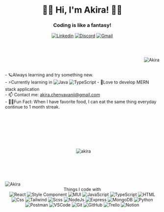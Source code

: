 
<h1 align="center">🚀🐳 Hi, I'm Akira! 🐳🚀</h1> 

<h3 align="center">Coding is like a fantasy!</h3>
<div align="center">
 <a href="https://www.linkedin.com/in/akira-chenyavanij-18661714a/"><img alt="Linkedin" src="https://img.shields.io/badge/-Akira_Chenyavanij-0274b3?style=flat&logo=linkedin&logoColor=white" /></a>
  <a href="mailto:Nut1974"><img alt="Discord" src="https://img.shields.io/badge/-Nut1974-5865F2?style=flat&logo=discord&logoColor=white" /></a>
   <a href="mailto:akira.chenyavanij@gmail.com"><img alt="Gmail" src="https://img.shields.io/badge/-akira.chenyavanij@gmail.com-bc4c41?style=flat&logo=gmail&logoColor=white" /></a>
 <div>
  
<br><br>
  
<img src="https://github.com/natersland/test/blob/master/generated/overview.svg#gh-dark-mode-only" alt="Akira" align="right" />
  <br><br>

<p align="left">
- 🪐Always learning and try something new. <br>
- ⚡️Currently learning in 
  <img alt="Java" src="https://img.shields.io/badge/Java-ea2e2c?logo=java&style=flat" /> 
  <img alt="TypeScript" src="https://img.shields.io/badge/TypeScript-3178C6?logo=typescript&logoColor=white&style=flat" /> 
- 🎏Love to develop MERN stack application<br>
 - 📫 Contact me: <a href="mailto:akira.chenyavanij@gmail.com">akira.chenyavanij@gmail.com</a><br>
- 🧚🏻Fun Fact: When I have favorite food, I can eat the same thing everyday continue to 1 month streak.<br>
</p>
<br><h2></h2><br><br><br>

<div align="center">
 <div>
   <p>&nbsp;
     <img align="center" src="https://github-readme-streak-stats.herokuapp.com?user=natersland&theme=react&date_format=M%20j%5B%2C%20Y%5D" alt="akira" />
   </p>
  </div>
 </div>
<br><h2></h2><br>
<p>
  
 <img src="https://github.com/natersland/test/blob/master/generated/languages.svg#gh-dark-mode-only" alt="Akira" align="left" />
 <br><span>Things I code with</span><br>
  <img alt="React" src="https://img.shields.io/badge/-ReactJS-51CBF2?style=flat&logo=react&logoColor=white" />
  <img alt="Style Component" src="https://img.shields.io/badge/-Styled%20Components-DB7093?style=flat&logo=styled-components&logoColor=white" />
  <img alt="MUI" src="https://img.shields.io/badge/-MUI-007fff?style=flat&logo=mui&logoColor=white" />
  <img alt="JavaScript" src="https://img.shields.io/badge/JavaScript-F7DF1E?logo=javascript&logoColor=white&style=flat" />
  <img alt="TypeScript" src="https://img.shields.io/badge/TypeScript-3178C6?logo=typescript&logoColor=white&style=flat" />
  <img alt="HTML" src="https://img.shields.io/badge/-HTML5-E34F26?style=flat&logo=html5&logoColor=white" />
  <img alt="Css" src="https://img.shields.io/badge/-CSS3-1572B6?style=flat&logo=css3" />
  <img alt="Tailwind" src="https://img.shields.io/badge/-Tailwind-18b7b9?style=flat&logo=tailwindcss&logoColor=white" />
  <img alt="Scss" src="https://img.shields.io/badge/-Sass-CC6699?style=flat&logo=sass&logoColor=white" />
  <img alt="NodeJs" src="https://img.shields.io/badge/Node.js-339933?logo=node.js&logoColor=white&style=flat" />
  <img alt="Express" src="http://img.shields.io/badge/-Express-black?style=flat&logo=express&logoColor=white" />
  <img alt="MongoDB" src="http://img.shields.io/badge/-MongoDB-47A248?style=flat&logo=mongodb&logoColor=white" />
  <img alt="Python" src="https://img.shields.io/badge/Python-3776AB?style=for-the-badge&logo=python&logoColor=white&style=flat" />
  <img alt="Postman" src="https://img.shields.io/badge/-Postman-FF6C37?style=flat&logo=postman&logoColor=white" />
  <img alt="VSCode" src="https://img.shields.io/badge/-VSCode-007ACC?style=flat&logo=visual-studio-code&logoColor=white" />
  <img alt="Git" src="https://img.shields.io/badge/-Git-F05032?style=flat&logo=git&logoColor=white" />
  <img alt="GitHub" src="https://img.shields.io/badge/-Github-181717?style=flat&logo=github&logoColor=white" />
  <img alt="Trello" src="https://img.shields.io/badge/-Trello-0079BF?style=flat&logo=trello&logoColor=white" />
  <img alt="Notion" src="https://img.shields.io/badge/-Notion-black?style=flat&logo=notion&logoColor=white" />

</p>
<br><br><br><br><br><br>
<!--START_SECTION:waka-->

<!--END_SECTION:waka-->

